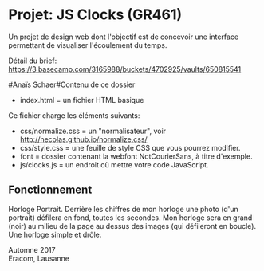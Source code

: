 # Projet: JS Clocks (GR461)

Un projet de design web dont l'objectif est de concevoir une interface permettant de visualiser l'écoulement du temps.

Détail du brief: https://3.basecamp.com/3165988/buckets/4702925/vaults/650815541

#Anaïs Schaer#Contenu de ce dossier

- index.html = un fichier HTML basique

Ce fichier charge les éléments suivants:

- css/normalize.css = un "normalisateur", voir http://necolas.github.io/normalize.css/
- css/style.css = une feuille de style CSS que vous pourrez modifier.
- font = dossier contenant la webfont NotCourierSans, à titre d'exemple.
- js/clocks.js = un endroit où mettre votre code JavaScript.

## Fonctionnement
Horloge Portrait.
Derrière les chiffres de mon horloge une photo (d'un portrait) défilera en fond, toutes les secondes.
Mon horloge sera en grand (noir) au milieu de la page au dessus des images (qui défileront en boucle).
Une horloge simple et drôle.

Automne 2017  
Eracom, Lausanne
